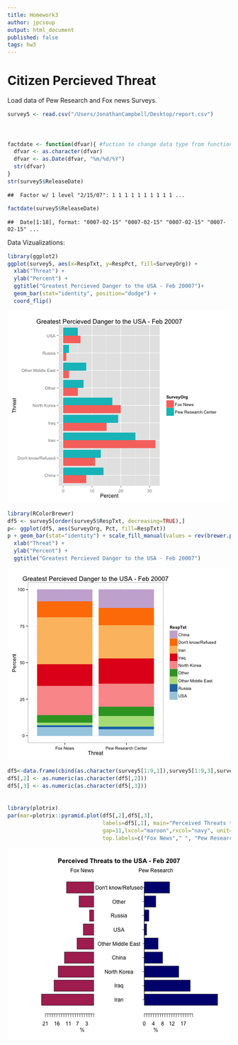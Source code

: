 ```yaml
---
title: Homework3
author: jpcsoup
output: html_document
published: false
tags: hw3
---
```

Citizen Percieved Threat
========================================================

Load data of Pew Research and Fox news Surveys.


```r
survey5 <- read.csv("/Users/JonathanCampbell/Desktop/report.csv")



factdate <- function(dfvar){ #fuction to change data type from function to date
  dfvar <- as.character(dfvar)
  dfvar <- as.Date(dfvar, "%m/%d/%Y")
  str(dfvar)
}
str(survey5$ReleaseDate)
```

```
##  Factor w/ 1 level "2/15/07": 1 1 1 1 1 1 1 1 1 1 ...
```

```r
factdate(survey5$ReleaseDate)
```

```
##  Date[1:18], format: "0007-02-15" "0007-02-15" "0007-02-15" "0007-02-15" ...
```

Data Vizualizations:


```r
library(ggplot2)
ggplot(survey5, aes(x=RespTxt, y=RespPct, fill=SurveyOrg)) +
  xlab("Threat") + 
  ylab("Percent") + 
  ggtitle("Greatest Percieved Danger to the USA - Feb 20007")+
  geom_bar(stat="identity", position="dodge") + 
  coord_flip()
```

![plot of chunk unnamed-chunk-2](figure/unnamed-chunk-2.png) 



```r
library(RColorBrewer)
df5 <- survey5[order(survey5$RespTxt, decreasing=TRUE),]
p<- ggplot(df5, aes(SurveyOrg, Pct, fill=RespTxt))
p + geom_bar(stat="identity") + scale_fill_manual(values = rev(brewer.pal(9, "Paired"))) + theme_bw()+
  xlab("Threat") + 
  ylab("Percent") + 
  ggtitle("Greatest Percieved Danger to the USA - Feb 20007")
```

![plot of chunk unnamed-chunk-3](figure/unnamed-chunk-3.png) 


```r
df5<-data.frame(cbind(as.character(survey5[1:9,1]),survey5[1:9,3],survey5[10:18,3]))
df5[,2] <- as.numeric(as.character(df5[,2]))
df5[,3] <- as.numeric(as.character(df5[,3]))


library(plotrix)
par(mar=plotrix::pyramid.plot(df5[,2],df5[,3],
                              labels=df5[,1], main="Perceived Threats to the USA - Feb 2007",
                              gap=11,lxcol="maroon",rxcol="navy", unit="%",
                              top.labels=c("Fox News"," ", "Pew Research")))
```

![plot of chunk unnamed-chunk-4](figure/unnamed-chunk-4.png) 
